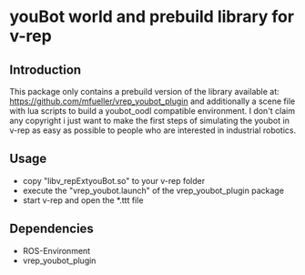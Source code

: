 youBot world and prebuild library for v-rep
=============


Introduction
------------------
This package only contains a prebuild version of the library available at: https://github.com/mfueller/vrep_youbot_plugin
and additionally a scene file with lua scripts to build a youbot_oodl compatible environment. I don't claim any copyright i just want to make the first steps of simulating the youbot in v-rep as easy as possible to people who are interested in industrial robotics.


Usage
------------------
 * copy "libv_repExtyouBot.so" to your v-rep folder
 * execute the "vrep_youbot.launch" of the vrep_youbot_plugin package
 * start v-rep and open the *.ttt file


Dependencies
------------------
* ROS-Environment
* vrep_youbot_plugin

